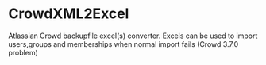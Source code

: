 # CrowdXML2Excel
Atlassian Crowd backupfile excel(s) converter. Excels can be used to import users,groups and memberships when normal import fails (Crowd 3.7.0 problem)
